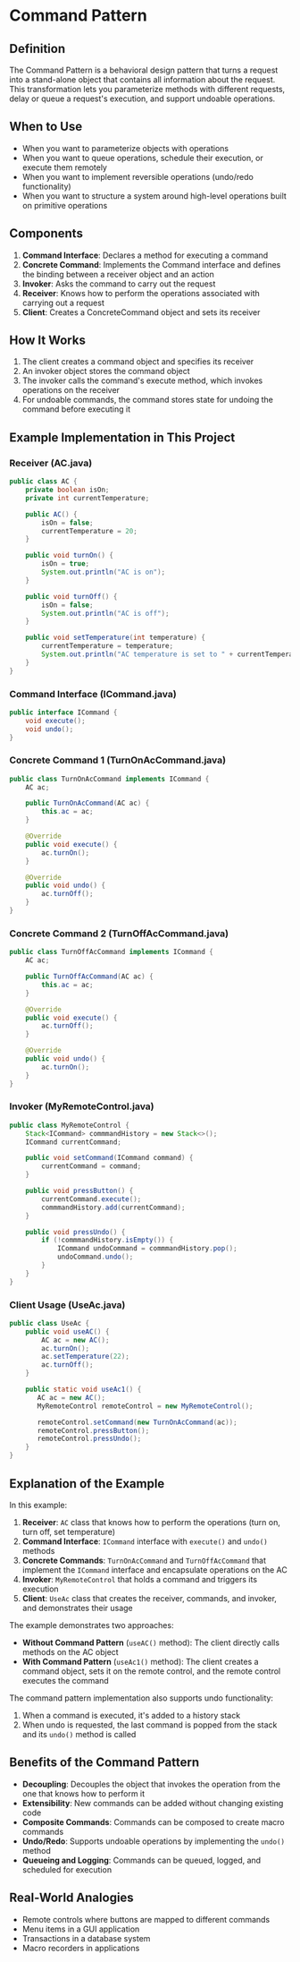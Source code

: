 # Command Pattern

## Definition
The Command Pattern is a behavioral design pattern that turns a request into a stand-alone object that contains all information about the request. This transformation lets you parameterize methods with different requests, delay or queue a request's execution, and support undoable operations.

## When to Use
- When you want to parameterize objects with operations
- When you want to queue operations, schedule their execution, or execute them remotely
- When you want to implement reversible operations (undo/redo functionality)
- When you want to structure a system around high-level operations built on primitive operations

## Components
1. **Command Interface**: Declares a method for executing a command
2. **Concrete Command**: Implements the Command interface and defines the binding between a receiver object and an action
3. **Invoker**: Asks the command to carry out the request
4. **Receiver**: Knows how to perform the operations associated with carrying out a request
5. **Client**: Creates a ConcreteCommand object and sets its receiver

## How It Works
1. The client creates a command object and specifies its receiver
2. An invoker object stores the command object
3. The invoker calls the command's execute method, which invokes operations on the receiver
4. For undoable commands, the command stores state for undoing the command before executing it

## Example Implementation in This Project

### Receiver (AC.java)
```java
public class AC {
    private boolean isOn;
    private int currentTemperature;

    public AC() {
        isOn = false;
        currentTemperature = 20;
    }

    public void turnOn() {
        isOn = true;
        System.out.println("AC is on");
    }

    public void turnOff() {
        isOn = false;
        System.out.println("AC is off");
    }

    public void setTemperature(int temperature) {
        currentTemperature = temperature;
        System.out.println("AC temperature is set to " + currentTemperature);
    }
}
```

### Command Interface (ICommand.java)
```java
public interface ICommand {
    void execute();
    void undo();
}
```

### Concrete Command 1 (TurnOnAcCommand.java)
```java
public class TurnOnAcCommand implements ICommand {
    AC ac;

    public TurnOnAcCommand(AC ac) {
        this.ac = ac;
    }

    @Override
    public void execute() {
        ac.turnOn();
    }

    @Override
    public void undo() {
        ac.turnOff();
    }
}
```

### Concrete Command 2 (TurnOffAcCommand.java)
```java
public class TurnOffAcCommand implements ICommand {
    AC ac;

    public TurnOffAcCommand(AC ac) {
        this.ac = ac;
    }

    @Override
    public void execute() {
        ac.turnOff();
    }

    @Override
    public void undo() {
        ac.turnOn();
    }
}
```

### Invoker (MyRemoteControl.java)
```java
public class MyRemoteControl {
    Stack<ICommand> commmandHistory = new Stack<>();
    ICommand currentCommand;

    public void setCommand(ICommand command) {
        currentCommand = command;
    }

    public void pressButton() {
        currentCommand.execute();
        commmandHistory.add(currentCommand);
    }

    public void pressUndo() {
        if (!commmandHistory.isEmpty()) {
            ICommand undoCommand = commmandHistory.pop();
            undoCommand.undo();
        }
    }
}
```

### Client Usage (UseAc.java)
```java
public class UseAc {
    public void useAC() {
        AC ac = new AC();
        ac.turnOn();
        ac.setTemperature(22);
        ac.turnOff();
    }

    public static void useAc1() {
       AC ac = new AC();
       MyRemoteControl remoteControl = new MyRemoteControl();

       remoteControl.setCommand(new TurnOnAcCommand(ac));
       remoteControl.pressButton();
       remoteControl.pressUndo();
    }
}
```

## Explanation of the Example
In this example:

1. **Receiver**: `AC` class that knows how to perform the operations (turn on, turn off, set temperature)
2. **Command Interface**: `ICommand` interface with `execute()` and `undo()` methods
3. **Concrete Commands**: `TurnOnAcCommand` and `TurnOffAcCommand` that implement the `ICommand` interface and encapsulate operations on the AC
4. **Invoker**: `MyRemoteControl` that holds a command and triggers its execution
5. **Client**: `UseAc` class that creates the receiver, commands, and invoker, and demonstrates their usage

The example demonstrates two approaches:
- **Without Command Pattern** (`useAC()` method): The client directly calls methods on the AC object
- **With Command Pattern** (`useAc1()` method): The client creates a command object, sets it on the remote control, and the remote control executes the command

The command pattern implementation also supports undo functionality:
1. When a command is executed, it's added to a history stack
2. When undo is requested, the last command is popped from the stack and its `undo()` method is called

## Benefits of the Command Pattern
- **Decoupling**: Decouples the object that invokes the operation from the one that knows how to perform it
- **Extensibility**: New commands can be added without changing existing code
- **Composite Commands**: Commands can be composed to create macro commands
- **Undo/Redo**: Supports undoable operations by implementing the `undo()` method
- **Queueing and Logging**: Commands can be queued, logged, and scheduled for execution

## Real-World Analogies
- Remote controls where buttons are mapped to different commands
- Menu items in a GUI application
- Transactions in a database system
- Macro recorders in applications

